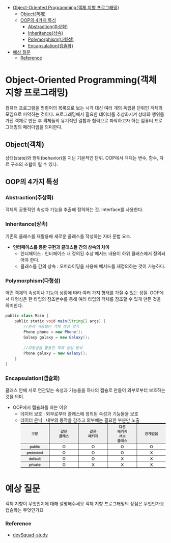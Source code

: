 - [Object-Oriented Programming(객체 지향 프로그래밍)](#object-oriented-programming객체-지향-프로그래밍)
  - [Object(객체)](#object객체)
  - [OOP의 4가지 특성](#oop의-4가지-특성)
    - [Abstraction(추상화)](#abstraction추상화)
    - [Inheritance(상속)](#inheritance상속)
    - [Polymorphism(다형성)](#polymorphism다형성)
    - [Encapsulation(캡슐화)](#encapsulation캡슐화)
- [예상 질문](#예상-질문)
  - [Reference](#reference)

# Object-Oriented Programming(객체 지향 프로그래밍)

컴퓨터 프로그램을 명령어의 목록으로 보는 시각 대신 여러 개의 독립된 단위인 객체의 모임으로 파악하는 것이다. 프로그래밍에서 필요한 데이터를 추상화시켜 상태와 행위를 가진 객체로 만든 후 객체들의 유기적인 결합과 협력으로 파악하고자 하는 컴퓨터 프로그래밍의 패러다임을 의미한다.

## Object(객체)

상태(state)와 행위(behavior)을 지닌 기본적인 단위. OOP에서 객체는 변수, 함수, 자료 구조의 조합이 될 수 있다.

## OOP의 4가지 특성

### Abstraction(추상화)

객체의 공통적인 속성과 기능을 추출해 정의하는 것. Interface를 사용한다.

### Inheritance(상속)

기존의 클래스를 재활용해 새로운 클래스를 작성하는 자바 문법 요소.

- **인터페이스를 통한 구현과 클래스들 간의 상속의 차이**
  - 인터페이스 : 인터페이스 내 정의된 추상 메서드 내용이 하위 클래스에서 정의되어야 한다.
  - 클래스들 간의 상속 : 오버라이딩을 사용해 메서드를 재정의하는 것이 가능하다.

### Polymorphism(다형성)

어떤 객체의 속성이나 기능이 상황에 따라 여러 가지 형태를 가질 수 있는 성질. OOP에서 다형성은 한 타입의 참조변수를 통해 여러 타입의 객체를 참조할 수 있게 만든 것을 의미힌다.

```groovy
public class Main {
    public static void main(String[] args) {
        //원래 사용했던 객체 생성 방식
        Phone phone = new Phone();
        Galaxy galaxy = new Galaxy();

        //다형성을 활용한 객체 생성 방식
        Phone galaxy = new Galaxy();
    }
}
```

### Encapsulation(캡슐화)

클래스 안에 서로 연관있는 속성과 기능들을 하나의 캡슐로 만들어 외부로부터 보호하는 것을 의미.

- OOP에서 캡슐화를 하는 이유
  - 데이터 보호 : 외부로부터 클래스에 정의된 속성과 기능들을 보호
  - 데이터 은닉 : 내부의 동작을 감추고 외부에는 필요한 부분만 노출
    ![Untitled](OOP%205c9fe4200db040daa99b378e35063637/Untitled.png)

# 예상 질문

객체 지향이 무엇인지에 대해 설명해주세요
객체 지향 프로그래밍의 장점은 무엇인가요
캡슐화는 무엇인가요

### Reference

- [devSquad-study](https://github.com/devSquad-study)
